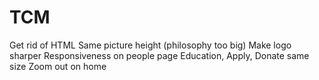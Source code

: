 # TCM

Get rid of HTML
Same picture height (philosophy too big)
Make logo sharper
Responsiveness on people page
Education, Apply, Donate same size
Zoom out on home